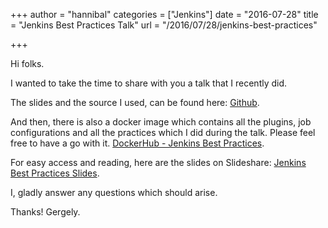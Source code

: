 +++
author = "hannibal"
categories = ["Jenkins"]
date = "2016-07-28"
title = "Jenkins Best Practices Talk"
url = "/2016/07/28/jenkins-best-practices"

+++

Hi folks.

I wanted to take the time to share with you a talk that I recently did.

The slides and the source I used, can be found here: [Github](https://github.com/Skarlso/jenkinsbestpractices).

And then, there is also a docker image which contains all the plugins, job configurations and all the practices which I did during the talk. Please feel free to have a go with it. [DockerHub - Jenkins Best Practices](https://hub.docker.com/r/skarlso/jenkinsbestpractices).

For easy access and reading, here are the slides on Slideshare: [Jenkins Best Practices Slides](http://www.slideshare.net/GergelyBrautigam/jenkins-best-practices-meetup-slides).

I, gladly answer any questions which should arise.

Thanks!
Gergely.
